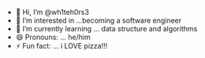 - 👋 Hi, I’m @wh1teh0rs3
- 👀 I’m interested in ...becoming a software engineer 
- 🌱 I’m currently learning ... data structure and algorithms 
- 😄 Pronouns: ... he/him
- ⚡ Fun fact: ... i LOVE pizza!!!

<!---
wh1teh0rs3/wh1teh0rs3 is a ✨ special ✨ repository because its `README.md` (this file) appears on your GitHub profile.
You can click the Preview link to take a look at your changes.
--->
